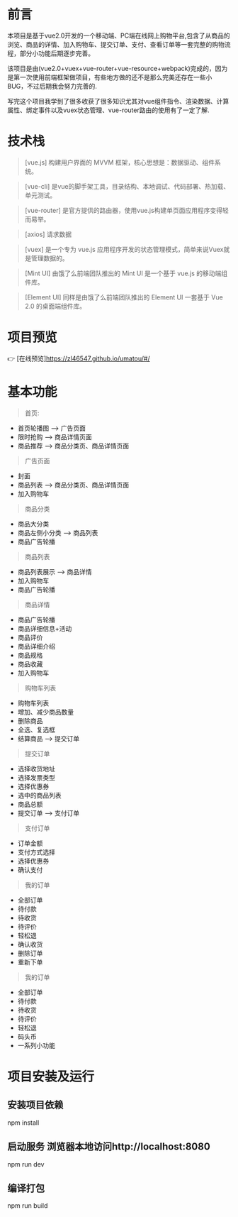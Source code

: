 # 前言
本项目是基于vue2.0开发的一个移动端、PC端在线网上购物平台,包含了从商品的浏览、商品的详情、加入购物车、提交订单、支付、查看订单等一套完整的购物流程，部分小功能后期逐步完善。

该项目是由(vue2.0+vuex+vue-router+vue-resource+webpack)完成的，因为是第一次使用前端框架做项目，有些地方做的还不是那么完美还存在一些小BUG，不过后期我会努力完善的.

写完这个项目我学到了很多收获了很多知识尤其对vue组件指令、渲染数据、计算属性、绑定事件以及vuex状态管理、vue-router路由的使用有了一定了解.


# 技术栈
> [vue.js] 构建用户界面的 MVVM 框架，核心思想是：数据驱动、组件系统。

> [vue-cli]  是vue的脚手架工具，目录结构、本地调试、代码部署、热加载、单元测试。

> [vue-router] 是官方提供的路由器，使用vue.js构建单页面应用程序变得轻而易举。

> [axios] 请求数据

> [vuex]  是一个专为 vue.js 应用程序开发的状态管理模式，简单来说Vuex就是管理数据的。

> [Mint UI] 由饿了么前端团队推出的 Mint UI 是一个基于 vue.js 的移动端组件库。

> [Element UI] 同样是由饿了么前端团队推出的 Element UI 一套基于 Vue 2.0 的桌面端组件库。


# 项目预览
:point_right: [在线预览]https://zl46547.github.io/umatou/#/<br>

# 基本功能
> 首页:
  * 首页轮播图 --> 广告页面
  * 限时抢购 --> 商品详情页面
  * 商品推荐 --> 商品分类页、商品详情页面
> 广告页面
  * 封面
  * 商品列表 --> 商品分类页、商品详情页面
  * 加入购物车
> 商品分类
  * 商品大分类
  * 商品左侧小分类 --> 商品列表
  * 商品广告轮播
> 商品列表
  * 商品列表展示 --> 商品详情
  * 加入购物车
  * 商品广告轮播
> 商品详情
  * 商品广告轮播
  * 商品详细信息+活动
  * 商品评价
  * 商品详细介绍
  * 商品规格
  * 商品收藏
  * 加入购物车
> 购物车列表
  * 购物车列表
  * 增加、减少商品数量
  * 删除商品
  * 全选、复选框
  * 结算商品 --> 提交订单
> 提交订单
  * 选择收货地址
  * 选择发票类型
  * 选择优惠券
  * 选中的商品列表
  * 商品总额
  * 提交订单 --> 支付订单
> 支付订单
  * 订单金额
  * 支付方式选择
  * 选择优惠券
  * 确认支付
> 我的订单
  * 全部订单
  * 待付款
  * 待收货
  * 待评价
  * 轻松退
  * 确认收货
  * 删除订单
  * 重新下单
> 我的订单
  * 全部订单
  * 待付款
  * 待收货
  * 待评价
  * 轻松退
  * 码头币
  * 一系列小功能
  
# 项目安装及运行

## 安装项目依赖
npm install 

## 启动服务 浏览器本地访问http://localhost:8080
npm run dev

## 编译打包
npm run build





